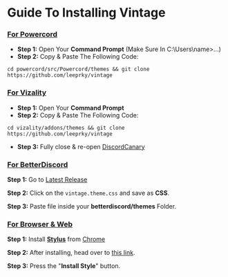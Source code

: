 # Guide To Installing Vintage

### [For Powercord](https://powercord.dev/)

- **Step 1:** Open Your **Command Prompt** (Make Sure In C:\Users\name>...)
- **Step 2:** Copy & Paste The Following Code:

```batch
cd powercord/src/Powercord/themes && git clone https://github.com/leeprky/vintage
```

### [For Vizality](https://vizality.com/)

- **Step 1:** Open Your **Command Prompt**
- **Step 2:** Copy & Paste The Following Code:

```batch
cd vizality/addons/themes && git clone https://github.com/leeprky/vintage
```

- **Step 3:** Fully close & re-open [DiscordCanary](https://discordapp.com/api/download/canary?platform=win)

### [For BetterDiscord](https://betterdiscord.app/)

 **Step 1:** Go to [Latest Release](https://github.com/leeprky/vintage/releases) 

 **Step 2:** Click on the `vintage.theme.css` and save as **CSS**.

 **Step 3:** Paste file inside your **betterdiscord/themes** Folder.

### [For Browser & Web](https://github.com/leeprky/vintage/tree/main/clients/web)

   **Step 1:** Install [**Stylus**](https://add0n.com/stylus.html) from [Chrome](https://chrome.google.com/webstore/detail/stylus/clngdbkpkpeebahjckkjfobafhncgmne)

   **Step 2:** After installing, head over to [this link](https://lavender-discord.github.io/Lavender/clients/lavender.user.css).

   **Step 3:** Press the "**Install Style**" button.
